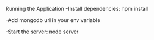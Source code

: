 Running the Application
-Install dependencies:
npm install

-Add mongodb url in your env variable

-Start the server:
node server


